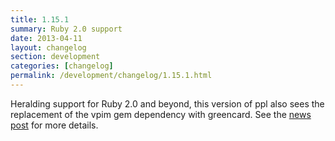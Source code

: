 ```yaml
---
title: 1.15.1
summary: Ruby 2.0 support
date: 2013-04-11
layout: changelog
section: development
categories: [changelog]
permalink: /development/changelog/1.15.1.html
---
```


Heralding support for Ruby 2.0 and beyond, this version of ppl also sees the
replacement of the vpim gem dependency with greencard. See the [news
post](/news/ruby-2.0-compatibility/) for more details.
